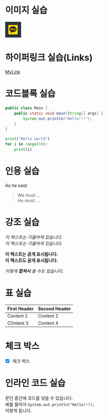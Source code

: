 # 이미지 실습
![yonsei logo](/images/kakao.PNG)


# 하이퍼링크 실습(Links)
[MyLink](https://www.naver.com "네이버")


# 코드블록 실습
```java
public class Main {
    public static void main(String[] args) {
        System.out.println("Hello!!!");
    }
}
```

``` python
print("Hello world")
for i in range(10):
    print(i)
```

# 인용 실습
As he said:
> We must ...  
> He must ...


# 강조 실습

*이 텍스트는 기울어져 있습니다.*  
_이 텍스트는 기울어져 있습니다._

**이 텍스트는 굵게 표시됩니다.**  
__이 텍스트도 굵게 표시됩니다.__

*이렇게 **합쳐서** 쓸 수도 있습니다.*


# 표 실습
First Header | Second Header
-------------| -------------
Content 1 | Content 2
COntent 3 | Content 4


# 체크 박스
- [X] 체크 박스


# 인라인 코드 실습
문단 중간에 코드를 넣을 수 있습니다.  
예를 들어서 `System.out.println("Hello!!!);`  
이렇게 됩니다.